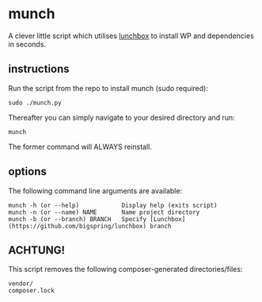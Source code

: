 munch
=====

A clever little script which utilises [lunchbox](https://github.com/bigspring/lunchbox) to install WP and dependencies in seconds.

instructions
------------

Run the script from the repo to install munch (sudo required):
```
sudo ./munch.py
```

Thereafter you can simply navigate to your desired directory and run:
```
munch
```
The former command will ALWAYS reinstall.

options
-------

The following command line arguments are available:
```
munch -h (or --help)            Display help (exits script)
munch -n (or --name) NAME       Name project directory
munch -b (or --branch) BRANCH   Specify [Lunchbox](https://github.com/bigspring/lunchbox) branch
```

ACHTUNG!
--------

This script removes the following composer-generated directories/files:
```
vendor/
composer.lock
```
